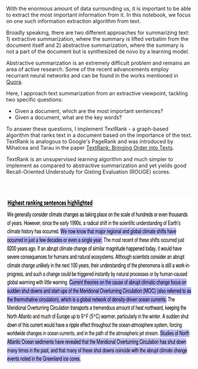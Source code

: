 With the enormous amount of data surrounding us, it is important to be able to extract the most important information from it. In this notebook, we focus on one such information extraction algorithm from text. 

Broadly speaking, there are two different approaches for summarizing text: 1) extractive summarization, where the summary is lifted verbatim from the document itself and 2) abstractive summarization, where the summary is not a part of the document but is synthesized de novo by a learning model. 

Abstractive summarization is an extremely difficult problem and remains an area of active research. Some of the recent advancements employ recurrant neural networks and can be found in the works mentioned in [Quora](https://www.quora.com/Has-Deep-Learning-been-applied-to-automatic-text-summarization-successfully).

Here, I approach text summarization from an extractive viewpoint, tackling two specific questions: 
   * Given a document, which are the most important sentences?   
   * Given a document, what are the key words?  

To answer these questions, I implement TextRank - a graph-based algorithm that ranks text in a document based on the importance of the text. TextRank is analogous to Google's PageRank and was introduced by Mihalcea and Tarau in the paper [TextRank: Bringing Order into Texts](https://web.eecs.umich.edu/~mihalcea/papers/mihalcea.emnlp04.pdf).

TextRank is an unsupervised learning algorithm and much simpler to implement as compared to abstractive summarization and yet yields good Recall-Oriented Understudy for Gisting Evaluation (ROUGE) scores.

<br></br>

<p align="center">
  <img src="https://github.com/spookyQubit/TextRank/blob/master/images/Sentences_2.PNG" width="795" height="450"/>
</p>


